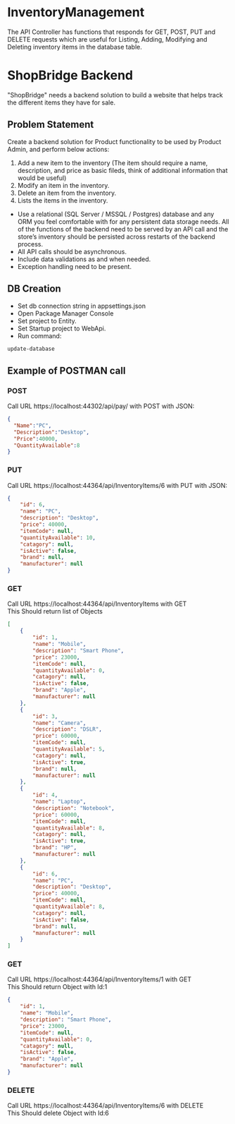 # InventoryManagement
The API Controller has functions that responds for GET, POST, PUT and DELETE requests which are useful for Listing, Adding, Modifying and Deleting inventory items in the database table.
 # ShopBridge Backend

"ShopBridge" needs a backend solution to build a website that helps track the different items they have for sale.

## Problem Statement

Create a backend solution for Product functionality to be used by Product
Admin, and perform below actions:
1. Add a new item to the inventory (The item should require a name, description, and price
as basic fileds, think of additional information that would be useful)
2. Modify an item in the inventory.
3. Delete an item from the inventory.
4. Lists the items in the inventory.
* Use a relational (SQL Server / MSSQL / Postgres) database and any ORM you feel
comfortable with for any persistent data storage needs. All of the functions of
the backend need to be served by an API call and the store’s inventory should be persisted
across restarts of the backend process.
* All API calls should be asynchronous.
* Include data validations as and when needed.
* Exception handling need to be present.

## DB Creation
* Set db connection string in appsettings.json
* Open Package Manager Console
* Set project to Entity.
* Set Startup project to WebApi.
* Run command:
```bash
update-database
```

## Example of POSTMAN call
### POST
Call URL https://localhost:44302/api/pay/ with POST with JSON:

```json
{
  "Name":"PC",
  "Description":"Desktop",
  "Price":40000,
  "QuantityAvailable":8
}
```
### PUT
Call URL https://localhost:44364/api/InventoryItems/6 with PUT with JSON:

```json
{
    "id": 6,
    "name": "PC",
    "description": "Desktop",
    "price": 40000,
    "itemCode": null,
    "quantityAvailable": 10,
    "catagory": null,
    "isActive": false,
    "brand": null,
    "manufacturer": null
}
```
### GET
Call URL https://localhost:44364/api/InventoryItems with GET  
This Should return list of Objects
```json
[
    {
        "id": 1,
        "name": "Mobile",
        "description": "Smart Phone",
        "price": 23000,
        "itemCode": null,
        "quantityAvailable": 0,
        "catagory": null,
        "isActive": false,
        "brand": "Apple",
        "manufacturer": null
    },
    {
        "id": 3,
        "name": "Camera",
        "description": "DSLR",
        "price": 60000,
        "itemCode": null,
        "quantityAvailable": 5,
        "catagory": null,
        "isActive": true,
        "brand": null,
        "manufacturer": null
    },
    {
        "id": 4,
        "name": "Laptop",
        "description": "Notebook",
        "price": 60000,
        "itemCode": null,
        "quantityAvailable": 8,
        "catagory": null,
        "isActive": true,
        "brand": "HP",
        "manufacturer": null
    },
    {
        "id": 6,
        "name": "PC",
        "description": "Desktop",
        "price": 40000,
        "itemCode": null,
        "quantityAvailable": 8,
        "catagory": null,
        "isActive": false,
        "brand": null,
        "manufacturer": null
    }
]
```
### GET
Call URL https://localhost:44364/api/InventoryItems/1 with GET  
This Should return Object with Id:1
```json
{
    "id": 1,
    "name": "Mobile",
    "description": "Smart Phone",
    "price": 23000,
    "itemCode": null,
    "quantityAvailable": 0,
    "catagory": null,
    "isActive": false,
    "brand": "Apple",
    "manufacturer": null
}
```
### DELETE
Call URL https://localhost:44364/api/InventoryItems/6 with DELETE  
This Should delete Object with Id:6

